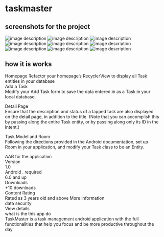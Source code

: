 # taskmaster
## screenshots for the project
![image description](screenshots/image2.png)
![image description](screenshots/image3.png)
![image description](screenshots/image4.png)
![image description](screenshots/image5.png)
![image description](screenshots/image6.png)
![image description](screenshots/image7.png)
![image description](screenshots/image8.png)
![image description](screenshots/image9.png)
![image description](screenshots/image10.png)
## how it is works
Homepage
Refactor your homepage’s RecyclerView to display all Task entities in your database <br />
Add a Task<br />
Modify your Add Task form to save the data entered in as a Task in your local database.<br />

Detail Page<br />
Ensure that the description and status of a tapped task are also displayed on the detail page, in addition to the title. (Note that you can accomplish this by passing along the entire Task entity, or by passing along only its ID in the intent.)<br />

Task Model and Room<br />
Following the directions provided in the Android documentation, set up Room in your application, and modify your Task class to be an Entity.<br />

AAB for the application<br />
Version<br />
1.0<br />
Android . required<br />
6.0 and up<br />
Downloads<br />
+10 downloads<br />
Content Rating<br />
Rated as 3 years old and above More information<br />
data security<br />
View details<br />
 what is the this app do <br />
TaskMaster is a task management android application with the full functionalities that help you focus and be more productive throughout the day<br />

